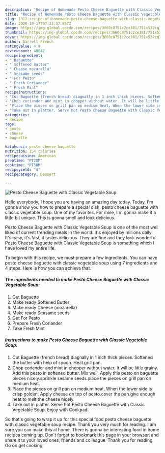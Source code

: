 ```yaml
---
description: "Recipe of Homemade Pesto Cheese Baguette with Classic Vegetable Soup"
title: "Recipe of Homemade Pesto Cheese Baguette with Classic Vegetable Soup"
slug: 1312-recipe-of-homemade-pesto-cheese-baguette-with-classic-vegetable-soup
date: 2020-10-17T07:33:37.857Z
image: https://img-global.cpcdn.com/recipes/3660c8751c2ce381/751x532cq70/pesto-cheese-baguette-with-classic-vegetable-soup-recipe-main-photo.jpg
thumbnail: https://img-global.cpcdn.com/recipes/3660c8751c2ce381/751x532cq70/pesto-cheese-baguette-with-classic-vegetable-soup-recipe-main-photo.jpg
cover: https://img-global.cpcdn.com/recipes/3660c8751c2ce381/751x532cq70/pesto-cheese-baguette-with-classic-vegetable-soup-recipe-main-photo.jpg
author: Darrell French
ratingvalue: 4.9
reviewcount: 48642
recipeingredient:
- " Baguette"
- " Softened Butter"
- " Cheese mozarella"
- " Seasame seeds"
- " For Pesto"
- " Fresh Coriander"
- " Fresh Mint"
recipeinstructions:
- "Cut Baguette (french bread) diagnally in 1 inch thick pieces. Softened the butter with help of spoon. Heat grill pan."
- "Chop coriander and mint in chopper without water. It will be little grainy. Add this pesto in softened butter. Mix well. Apply this pesto on baguette pieces nicely.sprinkle sesame seeds.place the pieces on grill pan on medium heat."
- "Place the pieces on grill pan on medium heat. When the lower side is crisp golden. Apply cheese on top of pesto.cover the pan.give enough heat to melt the cheese nicely."
- "Take out in platter. Serve hot Pesto Cheese Baguette with Classic Vegetable Soup. Enjoy with Cookpad."
categories:
- Recipe
tags:
- pesto
- cheese
- baguette

katakunci: pesto cheese baguette 
nutrition: 154 calories
recipecuisine: American
preptime: "PT28M"
cooktime: "PT50M"
recipeyield: "4"
recipecategory: Dessert

---
```



![Pesto Cheese Baguette with Classic Vegetable Soup](https://img-global.cpcdn.com/recipes/3660c8751c2ce381/751x532cq70/pesto-cheese-baguette-with-classic-vegetable-soup-recipe-main-photo.jpg)

Hello everybody, I hope you are having an amazing day today. Today, I'm gonna show you how to prepare a special dish, pesto cheese baguette with classic vegetable soup. One of my favorites. For mine, I'm gonna make it a little bit unique. This is gonna smell and look delicious.



Pesto Cheese Baguette with Classic Vegetable Soup is one of the most well liked of current trending meals in the world. It's enjoyed by millions daily. It's easy, it's fast, it tastes delicious. They are fine and they look wonderful. Pesto Cheese Baguette with Classic Vegetable Soup is something which I have loved my entire life.


To begin with this recipe, we must prepare a few ingredients. You can have pesto cheese baguette with classic vegetable soup using 7 ingredients and 4 steps. Here is how you can achieve that.

<!--inarticleads1-->

##### The ingredients needed to make Pesto Cheese Baguette with Classic Vegetable Soup:

1. Get  Baguette
1. Make ready  Softened Butter
1. Make ready  Cheese (mozarella)
1. Make ready  Seasame seeds
1. Get  For Pesto
1. Prepare  Fresh Coriander
1. Take  Fresh Mint




<!--inarticleads2-->

##### Instructions to make Pesto Cheese Baguette with Classic Vegetable Soup:

1. Cut Baguette (french bread) diagnally in 1 inch thick pieces. Softened the butter with help of spoon. Heat grill pan.
1. Chop coriander and mint in chopper without water. It will be little grainy. Add this pesto in softened butter. Mix well. Apply this pesto on baguette pieces nicely.sprinkle sesame seeds.place the pieces on grill pan on medium heat.
1. Place the pieces on grill pan on medium heat. When the lower side is crisp golden. Apply cheese on top of pesto.cover the pan.give enough heat to melt the cheese nicely.
1. Take out in platter. Serve hot Pesto Cheese Baguette with Classic Vegetable Soup. Enjoy with Cookpad.




So that's going to wrap it up for this special food pesto cheese baguette with classic vegetable soup recipe. Thank you very much for reading. I am sure you can make this at home. There is gonna be interesting food in home recipes coming up. Don't forget to bookmark this page in your browser, and share it to your loved ones, friends and colleague. Thank you for reading. Go on get cooking!
